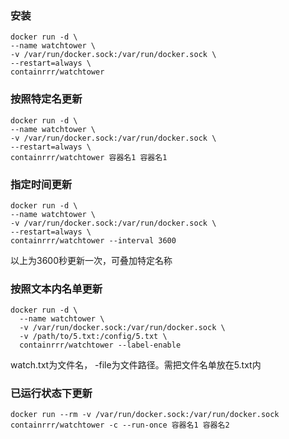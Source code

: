 ### 安装
```
docker run -d \
--name watchtower \
-v /var/run/docker.sock:/var/run/docker.sock \
--restart=always \
containrrr/watchtower
```

### 按照特定名更新
```
docker run -d \
--name watchtower \
-v /var/run/docker.sock:/var/run/docker.sock \
--restart=always \
containrrr/watchtower 容器名1 容器名1
```

### 指定时间更新 
```
docker run -d \
--name watchtower \
-v /var/run/docker.sock:/var/run/docker.sock \
--restart=always \
containrrr/watchtower --interval 3600
```
以上为3600秒更新一次，可叠加特定名称

### 按照文本内名单更新
```
docker run -d \
  --name watchtower \
  -v /var/run/docker.sock:/var/run/docker.sock \
  -v /path/to/5.txt:/config/5.txt \
  containrrr/watchtower --label-enable
```
watch.txt为文件名， -file为文件路径。需把文件名单放在5.txt内

### 已运行状态下更新
```
docker run --rm -v /var/run/docker.sock:/var/run/docker.sock containrrr/watchtower -c --run-once 容器名1 容器名2
```
